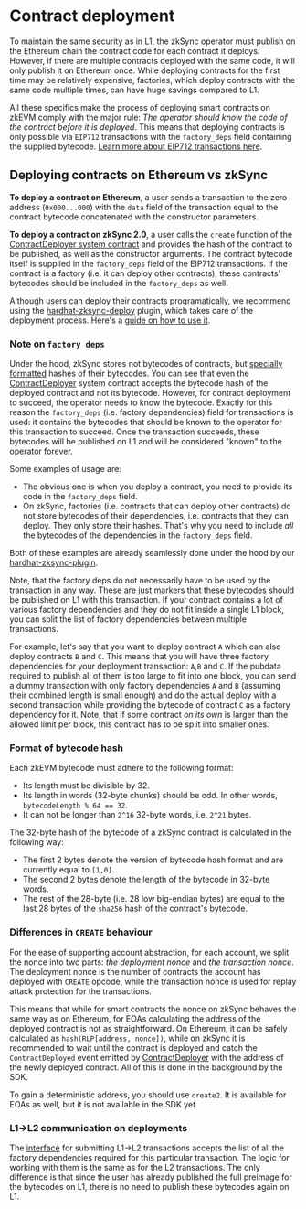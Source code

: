 # Contract deployment

To maintain the same security as in L1, the zkSync operator must publish on the Ethereum chain the contract code for each contract it deploys. However, if there are multiple contracts deployed with the same code, it will only publish it on Ethereum once. While deploying contracts for the first time may be relatively expensive, factories, which deploy contracts with the same code multiple times, can have huge savings compared to L1.

All these specifics make the process of deploying smart contracts on zkEVM comply with the major rule: _The operator should know the code of the contract before it is deployed_. This means that deploying contracts is only possible via `EIP712` transactions with the `factory_deps` field containing the supplied bytecode. [Learn more about EIP712 transactions here](../../../api/api.md#eip712).

<TocHeader />
<TOC class="table-of-contents" :include-level="[2,3]" />

## Deploying contracts on Ethereum vs zkSync

<!-- - **How deploying contracts works on Ethereum.** -->

**To deploy a contract on Ethereum**, a user sends a transaction to the zero address (`0x000...000`) with the `data` field of the transaction equal to the contract bytecode concatenated with the constructor parameters.

<!-- - **How deploying contracts works on zkSync.** -->

**To deploy a contract on zkSync 2.0**, a user calls the `create` function of the [ContractDeployer system contract](./system-contracts.md#contractdeployer) and provides the hash of the contract to be published, as well as the constructor arguments. The contract bytecode itself is supplied in the `factory_deps` field of the EIP712 transactions. If the contract is a factory (i.e. it can deploy other contracts), these contracts' bytecodes should be included in the `factory_deps` as well.

Although users can deploy their contracts programatically, we recommend using the [hardhat-zksync-deploy](../../../api/hardhat) plugin, which takes care of the deployment process. Here's a [guide on how to use it](../../../api/hardhat/getting-started.md).

### Note on `factory deps`

Under the hood, zkSync stores not bytecodes of contracts, but [specially formatted](#format-of-bytecode-hash) hashes of their bytecodes. You can see that even the [ContractDeployer](./system-contracts.md#contractdeployer) system contract accepts the bytecode hash of the deployed contract and not its bytecode. However, for contract deployment to succeed, the operator needs to know the bytecode. Exactly for this reason the `factory_deps` (i.e. factory dependencies) field for transactions is used: it contains the bytecodes that should be known to the operator for this transaction to succeed. Once the transaction succeeds, these bytecodes will be published on L1 and will be considered "known" to the operator forever.

Some examples of usage are:

- The obvious one is when you deploy a contract, you need to provide its code in the `factory_deps` field.
- On zkSync, factories (i.e. contracts that can deploy other contracts) do not store bytecodes of their dependencies, i.e. contracts that they can deploy. They only store their hashes. That's why you need to include _all_ the bytecodes of the dependencies in the `factory_deps` field.

Both of these examples are already seamlessly done under the hood by our [hardhat-zksync-plugin](../../../api/hardhat/getting-started.md).

Note, that the factory deps do not necessarily have to be used by the transaction in any way. These are just markers that these bytecodes should be published on L1 with this transaction. If your contract contains a lot of various factory dependencies and they do not fit inside a single L1 block, you can split the list of factory dependencies between multiple transactions.

For example, let's say that you want to deploy contract `A` which can also deploy contracts `B` and `C`. This means that you will have three factory dependencies for your deployment transaction: `A`,`B` and `C`. If the pubdata required to publish all of them is too large to fit into one block, you can send a dummy transaction with only factory dependencies `A` and `B` (assuming their combined length is small enough) and do the actual deploy with a second transaction while providing the bytecode of contract `C` as a factory dependency for it. Note, that if some contract _on its own_ is larger than the allowed limit per block, this contract has to be split into smaller ones.

### Format of bytecode hash

Each zkEVM bytecode must adhere to the following format:

- Its length must be divisible by 32.
- Its length in words (32-byte chunks) should be odd. In other words, `bytecodeLength % 64 == 32`.
- It can not be longer than `2^16` 32-byte words, i.e. `2^21` bytes.

The 32-byte hash of the bytecode of a zkSync contract is calculated in the following way:

- The first 2 bytes denote the version of bytecode hash format and are currently equal to `[1,0]`.
- The second 2 bytes denote the length of the bytecode in 32-byte words.
- The rest of the 28-byte (i.e. 28 low big-endian bytes) are equal to the last 28 bytes of the `sha256` hash of the contract's bytecode.

### Differences in `CREATE` behaviour

For the ease of supporting account abstraction, for each account, we split the nonce into two parts: _the deployment nonce_ and _the transaction nonce_. The deployment nonce is the number of contracts the account has deployed with `CREATE` opcode, while the transaction nonce is used for replay attack protection for the transactions.

This means that while for smart contracts the nonce on zkSync behaves the same way as on Ethereum, for EOAs calculating the address of the deployed contract is not as straightforward. On Ethereum, it can be safely calculated as `hash(RLP[address, nonce])`, while on zkSync it is recommended to wait until the contract is deployed and catch the `ContractDeployed` event emitted by [ContractDeployer](./system-contracts.md#contractdeployer) with the address of the newly deployed contract. All of this is done in the background by the SDK.

To gain a deterministic address, you should use `create2`. It is available for EOAs as well, but it is not available in the SDK yet.

### L1->L2 communication on deployments

The [interface](https://github.com/matter-labs/v2-testnet-contracts/blob/main/l1/contracts/zksync/interfaces/IMailbox.sol#L78) for submitting L1->L2 transactions accepts the list of all the factory dependencies required for this particular transaction. The logic for working with them is the same as for the L2 transactions. The only difference is that since the user has already published the full preimage for the bytecodes on L1, there is no need to publish these bytecodes again on L1.
